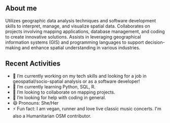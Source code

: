 ## About me

Utilizes geographic data analysis techniques and software development skills to interpret, manage, and visualize spatial data. Collaborates on projects involving mapping applications, database management, and coding to create innovative solutions. Assists in leveraging geographical information systems (GIS) and programming languages to support decision-making and enhance spatial understanding in various industries.

## Recent Activities
- 🔭 I’m currently working on my tech skills and looking for a job in geospatial/socio-spatial analysis or as a software developer!
- 🌱 I’m currently learning Python, SQL, R.
- 👯 I’m looking to collaborate on mapping projects.
- 🤔 I’m looking for help with coding in general.
- 😄 Pronouns: She/Her
- ⚡ Fun fact: I am vegan, runner and love live classic music concerts. I'm also a Humanitarian OSM contributor.

<!--
**marianahiroki/marianahiroki** is a ✨ _special_ ✨ repository because its `README.md` (this file) appears on your GitHub profile.

Here are some ideas to get you started:

- 🔭 I’m currently working on my tech skills and looking for a job on geospatial/socio-spatial analysis!
- 🌱 I’m currently learning Python, SQL, R.
- 👯 I’m looking to collaborate on mapping projects.
- 🤔 I’m looking for help with coding in general as I'm a newbie.
- 😄 Pronouns: She/Her
- ⚡ Fun fact: I am vegan, runner and love live classic music concerts.
-->
